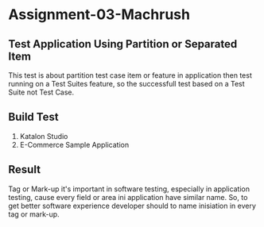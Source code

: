 # Assignment-03-Machrush

## Test Application Using Partition or Separated Item
This test is about partition test case item or feature in application then test running on a Test Suites feature, so the successfull test based on a Test Suite not Test Case.

## Build Test
<ol>
    <li>Katalon Studio</li>
    <li>E-Commerce Sample Application</li>
</ol>

## Result
Tag or Mark-up it's important in software testing, especially in application testing, cause every field or area ini application have similar name. So, to get better software experience developer should to name inisiation in every tag or mark-up.
